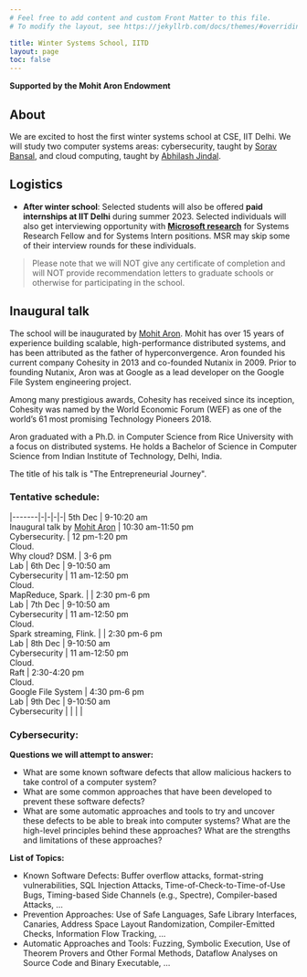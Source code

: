 ```yaml
---
# Feel free to add content and custom Front Matter to this file.
# To modify the layout, see https://jekyllrb.com/docs/themes/#overriding-theme-defaults

title: Winter Systems School, IITD
layout: page
toc: false
---
```


**Supported by the Mohit Aron Endowment**

## About
We are excited to host the first winter systems school at CSE, IIT Delhi. We
will study two computer systems areas: cybersecurity, taught by [Sorav
Bansal](https://sorav.compiler.ai), and cloud computing, taught by [Abhilash
Jindal](https://abhilash-jindal.com). 

## Logistics
* **After winter school**: Selected students will also be offered
**paid internships at IIT Delhi** during summer 2023. Selected individuals will
also get interviewing opportunity with **[Microsoft
research](https://www.microsoft.com/en-us/research/lab/microsoft-research-india/)**
for Systems Research Fellow and for Systems Intern positions. MSR may skip some
of their interview rounds for these individuals.

> Please note that we will NOT give any certificate of completion and will
NOT provide recommendation letters to graduate schools or otherwise for
participating in the school.

## Inaugural talk
The school will be inaugurated by [Mohit
Aron](https://en.wikipedia.org/wiki/Mohit_Aron). Mohit has over 15 years of
experience building scalable, high-performance distributed systems, and has
been attributed as the father of hyperconvergence. Aron founded his current
company  Cohesity in 2013 and co-founded Nutanix in 2009. Prior to founding
Nutanix, Aron was at Google as a lead developer on the Google File System
engineering project. 

Among many prestigious awards, Cohesity has received since its inception,
Cohesity was named by the World Economic Forum (WEF) as one of the world’s 61
most promising Technology Pioneers 2018.

Aron graduated with a Ph.D. in Computer Science from Rice University with a
focus on distributed systems. He holds a Bachelor of Science in Computer
Science from Indian Institute of Technology, Delhi, India.

The title of his talk is "The Entrepreneurial Journey".

### Tentative schedule:

|-------|-|-|-|-|
5th Dec | 9-10:20 am <br/> Inaugural talk by [Mohit Aron](https://en.wikipedia.org/wiki/Mohit_Aron) |  10:30 am-11:50 pm <br/> Cybersecurity.   | 12 pm-1:20 pm <br/> Cloud. <br/> Why cloud? DSM. | 3-6 pm <br/> Lab |
6th Dec | 9-10:50 am <br/> Cybersecurity |  11 am-12:50 pm <br/> Cloud. <br/> MapReduce, Spark. | | 2:30 pm-6 pm <br/> Lab |
7th Dec | 9-10:50 am <br/> Cybersecurity |  11 am-12:50 pm <br/> Cloud. <br/> Spark streaming, Flink. | | 2:30 pm-6 pm <br/> Lab |
8th Dec | 9-10:50 am <br/> Cybersecurity |  11 am-12:50 pm <br/> Cloud. <br/> Raft | 2:30-4:20 pm <br/> Cloud. <br/> Google File System | 4:30 pm-6 pm <br/> Lab |
9th Dec | 9-10:50 am <br/> Cybersecurity |  | | |

### Cybersecurity:

**Questions we will attempt to answer:**
* What are some known software defects that allow malicious hackers to take
control of a computer system?
* What are some common approaches that have been developed to prevent these
software defects?
* What are some automatic approaches and tools to try and uncover these defects
to be able to break into computer systems?  What are the high-level principles
behind these approaches?  What are the strengths and limitations of these
approaches?

**List of Topics:**

* Known Software Defects:  Buffer overflow attacks, format-string
	vulnerabilities, SQL Injection Attacks, Time-of-Check-to-Time-of-Use Bugs,
	Timing-based Side Channels (e.g., Spectre), Compiler-based Attacks, …
* Prevention Approaches: Use of Safe Languages, Safe Library Interfaces,
	Canaries, Address Space Layout Randomization, Compiler-Emitted Checks,
	Information Flow Tracking, …
* Automatic Approaches and Tools: Fuzzing, Symbolic Execution, Use of Theorem
	Provers and Other Formal Methods, Dataflow Analyses on Source Code and Binary
	Executable, …